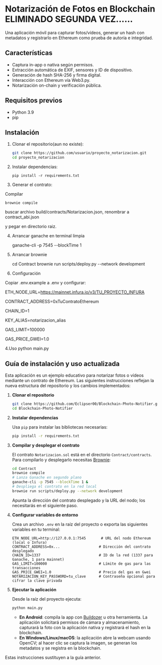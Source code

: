 # Notarización de Fotos en Blockchain ELIMINADO SEGUNDA VEZ......

Una aplicación móvil para capturar fotos/vídeos, generar un hash con metadatos y registrarlo en Ethereum como prueba de autoría e integridad.

## Características

- Captura in-app o nativa según permisos.
- Extracción automática de EXIF, sensores y ID de dispositivo.
- Generación de hash SHA-256 y firma digital.
- Interacción con Ethereum vía Web3.py.
- Notarización on-chain y verificación pública.

## Requisitos previos

- Python 3.9
- pip

## Instalación

1. Clonar el repositorio(aun no existe):
   ```bash
   git clone https://github.com/usuario/proyecto_notarizacion.git
   cd proyecto_notarizacion
   
2. Instalar dependencias:

       pip install -r requirements.txt

3. Generar el contrato:

Compilar


    brownie compile
    



buscar archivo build/contracts/Notarizacion.json, renombrar a contract_abi.json 

y pegar en directorio raiz.

4. Arrancar ganache en terminal limpia


    ganache-cli -p 7545 --blockTime 1

5. Arrancar brownie


    cd Contract
    brownie run scripts/deploy.py --network development


6. Configuración

Copiar .env.example a .env y configurar:
         
ETH_NODE_URL=https://mainnet.infura.io/v3/TU_PROYECTO_INFURA

CONTRACT_ADDRESS=0xTuContratoEthereum
    
CHAIN_ID=1

KEY_ALIAS=notarizacion_alias

GAS_LIMIT=100000

GAS_PRICE_GWEI=1.0

4.Uso 
    python main.py

## Guía de instalación y uso actualizada

Esta aplicación es un ejemplo educativo para notarizar fotos o vídeos mediante un contrato de Ethereum.  Las siguientes instrucciones reflejan la nueva estructura del repositorio y los cambios implementados:

1. **Clonar el repositorio**

   ```bash
   git clone https://github.com/Eclipser00/Blockchain-Photo-Notifier.git
   cd Blockchain-Photo-Notifier
   ```

2. **Instalar dependencias**

   Usa `pip` para instalar las bibliotecas necesarias:

   ```bash
   pip install -r requirements.txt
   ```

3. **Compilar y desplegar el contrato**

   El contrato `Notarizacion.sol` está en el directorio `Contract/contracts`.  Para compilarlo y desplegarlo necesitas [Brownie](https://eth-brownie.readthedocs.io/):

   ```bash
   cd Contract
   brownie compile
   # Lanza Ganache en segundo plano
   ganache-cli -p 7545 --blockTime 1 &
   # Despliega el contrato en la red local
   brownie run scripts/deploy.py --network development
   ```

   Apunta la dirección del contrato desplegado y la URL del nodo; los necesitarás en el siguiente paso.

4. **Configurar variables de entorno**

   Crea un archivo `.env` en la raíz del proyecto o exporta las siguientes variables en tu terminal:

   ```env
   ETH_NODE_URL=http://127.0.0.1:7545       # URL del nodo Ethereum (local o Infura)
   CONTRACT_ADDRESS=0x...                  # Dirección del contrato desplegado
   CHAIN_ID=1337                           # ID de la red (1337 para Ganache, 1 para mainnet)
   GAS_LIMIT=100000                        # Límite de gas para las transacciones
   GAS_PRICE_GWEI=1.0                      # Precio del gas en Gwei
   NOTARIZACION_KEY_PASSWORD=tu_clave      # Contraseña opcional para cifrar la clave privada
   ```

5. **Ejecutar la aplicación**

   Desde la raíz del proyecto ejecuta:

   ```bash
   python main.py
   ```

   - **En Android**: compila la app con [Buildozer](https://buildozer.readthedocs.io/) u otra herramienta.  La aplicación solicitará permisos de cámara y almacenamiento, capturará la foto con la aplicación nativa y registrará el hash en la blockchain.
   - **En Windows/Linux/macOS**: la aplicación abre la webcam usando OpenCV; al hacer clic se captura la imagen, se generan los metadatos y se registra en la blockchain.

Estas instrucciones sustituyen a la guía anterior.
